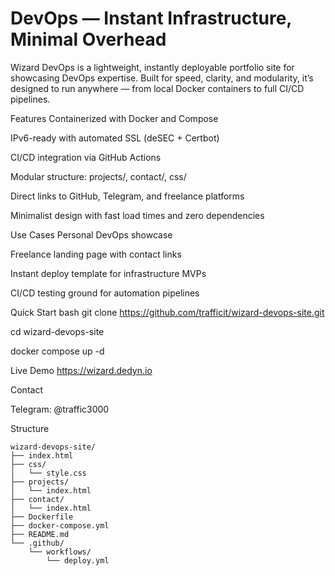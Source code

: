 # DevOps — Instant Infrastructure, Minimal Overhead
Wizard DevOps is a lightweight, instantly deployable portfolio site for showcasing DevOps expertise. Built for speed, clarity, and modularity, it’s designed to run anywhere — from local Docker containers to full CI/CD pipelines.

Features
Containerized with Docker and Compose

IPv6-ready with automated SSL (deSEC + Certbot)

CI/CD integration via GitHub Actions

Modular structure: projects/, contact/, css/

Direct links to GitHub, Telegram, and freelance platforms

Minimalist design with fast load times and zero dependencies

Use Cases
Personal DevOps showcase

Freelance landing page with contact links

Instant deploy template for infrastructure MVPs

CI/CD testing ground for automation pipelines

Quick Start
bash
git clone https://github.com/trafficit/wizard-devops-site.git

cd wizard-devops-site

docker compose up -d

Live Demo
https://wizard.dedyn.io

Contact

Telegram: @traffic3000

Structure 

    wizard-devops-site/
    ├── index.html
    ├── css/
    │   └── style.css
    ├── projects/
    │   └── index.html
    ├── contact/
    │   └── index.html
    ├── Dockerfile
    ├── docker-compose.yml
    ├── README.md
    └── .github/
        └── workflows/
            └── deploy.yml


